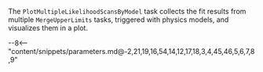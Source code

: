 The `PlotMultipleLikelihoodScansByModel` task collects the fit results from multiple `MergeUpperLimits` tasks, triggered with physics models, and visualizes them in a plot.

<div class="dhi_parameter_table">

--8<-- "content/snippets/parameters.md@-2,21,19,16,54,14,12,17,18,3,4,45,46,5,6,7,8,9"

</div>
